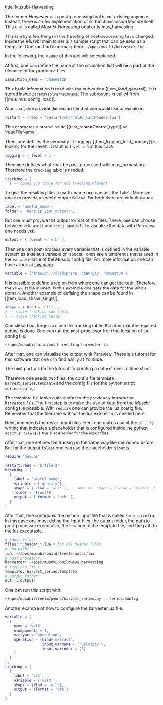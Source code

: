 title: Musubi-Harvesting

The former *Harvester* as a post-processing tool is not existing anymore.
Instead, there is a new implementation of its functions inside *Musubi* itself.
This one is called *Musubi-Harvesting* or shortly mus_harvesting.

This is why a few things in the handling of post-processing have changed. Inside
the *Musubi* main folder is a sample script that can be used as a template. One
can find it normally here: `~/apes/musubi/harvester.lua`.

In the following, the usage of this tool will be explained.

At first, one can define the name of the simulation that will be a part of the
filename of the produced files.

```lua
simulation_name = 'channel2D'
```

This basic information is read with the subroutine [[tem_load_general]].
It is stored inside `params%solver%simName`. The subroutine is called from
[[mus_hvs_config_load]].

After that, one provide the restart file that one would like to visualize:

```lua
restart = {read = 'restart/channel2D_lastHeader.lua'}
```
This character is stored inside [[tem_restartControl_type]] as 'readFileName'.

Then, one defines the verbosity of logging. [[tem_logging_load_primary]] is
looking for the 'level'. Default is `level = 1` in this case.

```lua
logging = { level = 1 }
```

Then one defines what shall be post-processed with mus_harvesting.
Therefore the `tracking` table is needed.

```lua
tracking = {
  { -- opens sub table for one tracking element
```

To give the resulting files a useful name one can use the `label`. Moreover one
can provide a special output `folder`. For both there are default values.

```lua
label = 'useful_name',
folder = 'here_is_your_output/',
```

But one must provide the output format of the files. There, one can choose
between `vtk`, `ascii` and `ascii_spatial`. To visualize the data with
Paraview one needs `vtk`:

```lua
output = { format = 'vtk' },
```

Then one can post-process every variable that is defined in the variable
system as a default variable or 'special' ones like a difference that is
used in the `variable` table of the *Musubi* config file. For more information
one can have a look at [this page](|temurl|/page/features/variables/index.html).

```lua
variable = {'treeid','solidsphere','density','momentum'},
```

It is possible to define a region from where one can get the data. Therefore
the `shape` table is used. In this example one gets the data for the whole
domain.
Another example of defining the shape can be found in [[tem_load_shape_single]].

```lua
shape = { kind = 'all' },
} -- close tracking sub table
} -- close tracking table
```

One should not forget to close the tracking table. But after that the required
setting is done. One can run the post-processor from the location of the config
file:

```sh
~/apes/musubi/build/mus_harvesting harvester.lua
```

After that, one can visualise the output with Paraview. There is a tutorial for
this software that one can find easily at Youtube.

The next part will be the tutorial for creating a dataset over all time steps.

Therefore one needs two files, the config file template `harvest_series.template`
and the config file for the python script `series.config`.

The template file looks quite similar to the previously introduced
`harvester.lua`.
The first step is to make the use of data from the *Musubi* config file possible.
With `require` one can provide the lua config file. Remember that the filename
without the lua extension is needed here.

Next, one needs the restart input files. Here one makes use of the `$!...!$`
writing that indicates a placeholder that is configured inside the python
script. `$!file!$` is the placeholder for the input files.

After that, one defines the tracking in the same way like mentioned before.
But for the output `folder` one can use the placeholder `$!out!$`.

```lua
require 'musubi'

restart.read = '$!file!$'
tracking = {
  {
    label = 'useful_name',
    variable = {'density'},
    shape = { kind = 'all' }, -- same as: shape = { kind = 'global' }
    folder = '$!out!$',
    output = { format = 'vtk' },
  }
}
```

After that, one configures the python input file that is called `series.config`.
In this case one must define the input files, the output folder, the path to
post-processor executable, the location of the template file, and the path to
the lua executable.

```python
# input files:
files: *_header_*.lua # for all header files
# Lua path:
lua: ~/apes/musubi/build/treelm/aotus/lua
# post processor:
harvester: ~/apes/musubi/build/mus_harvesting
# template file:
template: harvest_series.template
# output folder:
out: ./output/
```

One can run this script with:

```sh
~/apes/musubi/treelm/peons/harvest_series.py -c series.config
```

Another example of how to configure the harvester.lua file:

```lua
variable = {
  {
    name = 'velX',
    ncomponents = 1,
    vartype = 'operation',
    operation = {kind='extract',
                 input_varname = {'velocity'},
                 input_varindex = {1}
    }
  }
},
tracking = {
  {
    label = 'vtk',
    variable = {'velX'},
    shape = {kind = 'all'},
    output = {format = 'vtk'}
  }
}
```
